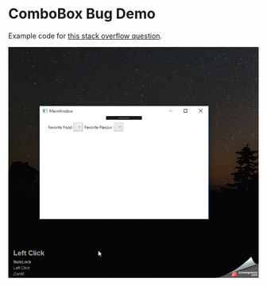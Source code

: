 # ComboBox Bug Demo
Example code for [this stack overflow question](http://stackoverflow.com/questions/40976884/cannot-save-value-from-target-back-to-source-bindingexpressionpath-isdropdowno).

![Demo Video](https://github.com/DanMcCoy/ComboBoxBugDemo/blob/master/ComboBoxBugDemo.gif)
